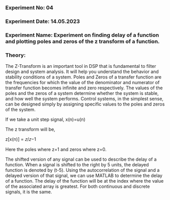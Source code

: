 ### Experiment No: 04

### Experiment Date: 14.05.2023

### Experiment Name: Experiment on finding delay of a function and plotting poles and zeros of the z transform of a function.

### Theory: 

The Z-Transform is an important tool in DSP that is fundamental to filter design and
system analysis. It will help you understand the behavior and stability conditions of a system.
Poles and Zeros of a transfer function are the frequencies for which the value of the denominator
and numerator of transfer function becomes infinite and zero respectively. The values of the poles
and the zeros of a system determine whether the system is stable, and how well the system
performs. Control systems, in the simplest sense, can be designed simply by assigning specific
values to the poles and zeros of the system.

If we take a unit step signal, x(n)=u(n)

The z transform will be,

z[x(n)] = 𝑧/𝑧−1

Here the poles where z=1 and zeros where z=0.

The shifted version of any signal can be used to describe the delay of a function. When a signal is
shifted to the right by 5 units, the delayed function is denoted by (t-5). Using the autocorrelation
of the signal and a delayed version of that signal, we can use MATLAB to determine the delay of
a function. The delay of the function will be at the index where the value of the associated array is
greatest. For both continuous and discrete signals, it is the same.

